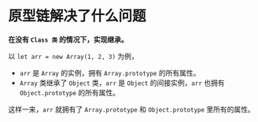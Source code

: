 # 原型链解决了什么问题

**在没有 `Class 类` 的情况下，实现继承。**

以 `let arr = new Array(1, 2, 3)` 为例，

- `arr` 是 `Array` 的实例，拥有 `Array.prototype` 的所有属性。
- `Array` 类继承了 `Object` 类，`arr` 是 `Object` 的间接实例，`arr` 也拥有 `Object.prototype` 的所有属性。

这样一来，`arr` 就拥有了 `Array.prototype` 和 `Object.prototype` 里所有的属性。